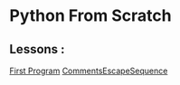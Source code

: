 # Python From Scratch

## Lessons :

[First Program](https://github.com/Shubham-Bhoite/Python-Programming/blob/main/Lessons/FirstProgram.py)
[CommentsEscapeSequence]()